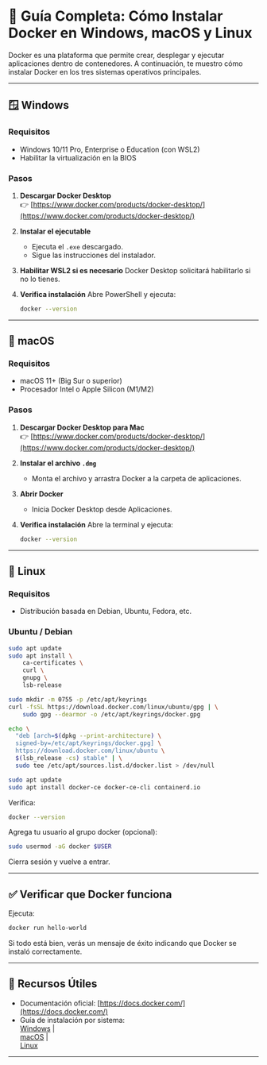 # 🐳 Guía Completa: Cómo Instalar Docker en Windows, macOS y Linux

Docker es una plataforma que permite crear, desplegar y ejecutar aplicaciones dentro de contenedores. A continuación, te muestro cómo instalar Docker en los tres sistemas operativos principales.

---

## 🪟 Windows

### Requisitos

- Windows 10/11 Pro, Enterprise o Education (con WSL2)
- Habilitar la virtualización en la BIOS

### Pasos

1. **Descargar Docker Desktop**  
   👉 [https://www.docker.com/products/docker-desktop/](https://www.docker.com/products/docker-desktop/)

2. **Instalar el ejecutable**

   - Ejecuta el `.exe` descargado.
   - Sigue las instrucciones del instalador.

3. **Habilitar WSL2 si es necesario**
   Docker Desktop solicitará habilitarlo si no lo tienes.

4. **Verifica instalación**
   Abre PowerShell y ejecuta:

   ```sh
   docker --version
   ```

---

## 🍎 macOS

### Requisitos

- macOS 11+ (Big Sur o superior)
- Procesador Intel o Apple Silicon (M1/M2)

### Pasos

1. **Descargar Docker Desktop para Mac**  
   👉 [https://www.docker.com/products/docker-desktop/](https://www.docker.com/products/docker-desktop/)

2. **Instalar el archivo `.dmg`**

   - Monta el archivo y arrastra Docker a la carpeta de aplicaciones.

3. **Abrir Docker**

   - Inicia Docker Desktop desde Aplicaciones.

4. **Verifica instalación**
   Abre la terminal y ejecuta:

   ```sh
   docker --version
   ```

---

## 🐧 Linux

### Requisitos

- Distribución basada en Debian, Ubuntu, Fedora, etc.

### Ubuntu / Debian

```sh
sudo apt update
sudo apt install \
    ca-certificates \
    curl \
    gnupg \
    lsb-release

sudo mkdir -m 0755 -p /etc/apt/keyrings
curl -fsSL https://download.docker.com/linux/ubuntu/gpg | \
    sudo gpg --dearmor -o /etc/apt/keyrings/docker.gpg

echo \
  "deb [arch=$(dpkg --print-architecture) \
  signed-by=/etc/apt/keyrings/docker.gpg] \
  https://download.docker.com/linux/ubuntu \
  $(lsb_release -cs) stable" | \
  sudo tee /etc/apt/sources.list.d/docker.list > /dev/null

sudo apt update
sudo apt install docker-ce docker-ce-cli containerd.io
```

Verifica:

```sh
docker --version
```

Agrega tu usuario al grupo docker (opcional):

```sh
sudo usermod -aG docker $USER
```

Cierra sesión y vuelve a entrar.

---

## ✅ Verificar que Docker funciona

Ejecuta:

```sh
docker run hello-world
```

Si todo está bien, verás un mensaje de éxito indicando que Docker se instaló correctamente.

---

## 🧠 Recursos Útiles

- Documentación oficial: [https://docs.docker.com/](https://docs.docker.com/)
- Guía de instalación por sistema:  
  [Windows](https://docs.docker.com/desktop/install/windows/) |  
  [macOS](https://docs.docker.com/desktop/install/mac/) |  
  [Linux](https://docs.docker.com/engine/install/)

---
